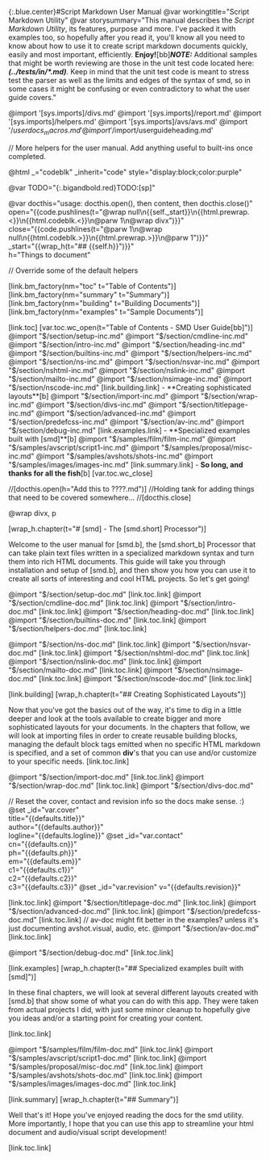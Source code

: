 {:.blue.center}#Script Markdown User Manual
@var workingtitle="Script Markdown Utility"
@var storysummary="This manual describes the *Script Markdown Utility*, its features, purpose and more. I've packed it with examples too, so hopefully after you read it, you'll know all you need to know about how to use it to create script markdown documents quickly, easily and most important, efficiently. **Enjoy!**[bb]***NOTE:*** Additional samples that might be worth reviewing are those in the unit test code located here: ***(../tests/in/&ast;.md)***. Keep in mind that the unit test code is meant to stress test the parser as well as the limits and edges of the syntax of smd, so in some cases it might be confusing or even contradictory to what the user guide covers."

@import '[sys.imports]/divs.md'
@import '[sys.imports]/report.md'
@import '[sys.imports]/helpers.md'
@import '[sys.imports]/avs/avs.md'
@import '$/userdocs_macros.md'
@import '$/import/userguideheading.md'

// More helpers for the user manual. Add anything useful to built-ins once completed.

@html _="codeblk" _inherit="code" style="display:block;color:purple"

@var TODO="{:.bigandbold.red}TODO:[sp]"

@var docthis="usage: docthis.open(), then content, then docthis.close()"\
    open="{{code.pushlines(t=\"@wrap null\n{{self._start}}\n{{html.prewrap.<}}\n{{html.codeblk.<}}\n@parw 1\n@wrap divx\")}}"\
    close="{{code.pushlines(t=\"@parw 1\n@wrap null\n{{html.codeblk.>}}\n{{html.prewrap.>}}\n@parw 1\")}}"\
     _start="{{wrap_h(t=\"## {{self.h}}\")}}"\
     h="Things to document"

// Override some of the default helpers

[link.bm_factory(nm="toc" t="Table of Contents")]
[link.bm_factory(nm="summary" t="Summary")]
[link.bm_factory(nm="building" t="Building Documents")]
[link.bm_factory(nm="examples" t="Sample Documents")]

[link.toc]
[var.toc.wc_open(t="Table of Contents - SMD User Guide[bb]")]
@import "$/section/setup-inc.md"
@import "$/section/cmdline-inc.md"
@import "$/section/intro-inc.md"
@import "$/section/heading-inc.md"
@import "$/section/builtins-inc.md"
@import "$/section/helpers-inc.md"
@import "$/section/ns-inc.md"
@import "$/section/nsvar-inc.md"
@import "$/section/nshtml-inc.md"
@import "$/section/nslink-inc.md"
@import "$/section/mailto-inc.md"
@import "$/section/nsimage-inc.md"
@import "$/section/nscode-inc.md"
[link.building.link] - **Creating sophisticated layouts**[b]
@import "$/section/import-inc.md"
@import "$/section/wrap-inc.md"
@import "$/section/divs-inc.md"
@import "$/section/titlepage-inc.md"
@import "$/section/advanced-inc.md"
@import "$/section/predefcss-inc.md"
@import "$/section/av-inc.md"
@import "$/section/debug-inc.md"
[link.examples.link] - **Specialized examples built with [smd]**[b]
@import "$/samples/film/film-inc.md"
@import "$/samples/avscript/script1-inc.md"
@import "$/samples/proposal/misc-inc.md"
@import "$/samples/avshots/shots-inc.md"
@import "$/samples/images/images-inc.md"
[link.summary.link] - **So long, and thanks for all the fish**[b]
[var.toc.wc_close]

//[docthis.open(h="Add this to ????.md")]
//Holding tank for adding things that need to be covered somewhere...
//[docthis.close]

@wrap divx, p

[wrap_h.chapter(t="# [smd] - The [smd.short] Processor")]

Welcome to the user manual for [smd.b], the [smd.short_b] Processor that can take plain text files written in a specialized markdown syntax and turn them into rich HTML documents. This guide will take you through installation and setup of [smd.b], and then show you how you can use it to create all sorts of interesting and cool HTML projects. So let's get going!

@import "$/section/setup-doc.md"
[link.toc.link]
@import "$/section/cmdline-doc.md"
[link.toc.link]
@import "$/section/intro-doc.md"
[link.toc.link]
@import "$/section/heading-doc.md"
[link.toc.link]
@import "$/section/builtins-doc.md"
[link.toc.link]
@import "$/section/helpers-doc.md"
[link.toc.link]

@import "$/section/ns-doc.md"
[link.toc.link]
@import "$/section/nsvar-doc.md"
[link.toc.link]
@import "$/section/nshtml-doc.md"
[link.toc.link]
@import "$/section/nslink-doc.md"
[link.toc.link]
@import "$/section/mailto-doc.md"
[link.toc.link]
@import "$/section/nsimage-doc.md"
[link.toc.link]
@import "$/section/nscode-doc.md"
[link.toc.link]

[link.building]
[wrap_h.chapter(t="## Creating Sophisticated Layouts")]

Now that you've got the basics out of the way, it's time to dig in a little deeper and look at the tools available to create bigger and more sophisticated layouts for your documents. In the chapters that follow, we will look at importing files in order to create reusable building blocks, managing the default block tags emitted when no specific HTML markdown is specified, and a set of common **div**'s that you can use and/or customize to your specific needs.
[link.toc.link]

@import "$/section/import-doc.md"
[link.toc.link]
@import "$/section/wrap-doc.md"
[link.toc.link]
@import "$/section/divs-doc.md"

// Reset the cover, contact and revision info so the docs make sense. :)
@set _id="var.cover"\
     title="{{defaults.title}}" \
     author="{{defaults.author}}" \
     logline="{{defaults.logline}}"
@set _id="var.contact" \
     cn="{{defaults.cn}}" \
     ph="{{defaults.ph}}" \
     em="{{defaults.em}}" \
     c1="{{defaults.c1}}" \
     c2="{{defaults.c2}}" \
     c3="{{defaults.c3}}"
@set _id="var.revision" v="{{defaults.revision}}"

[link.toc.link]
@import "$/section/titlepage-doc.md"
[link.toc.link]
@import "$/section/advanced-doc.md"
[link.toc.link]
@import "$/section/predefcss-doc.md"
[link.toc.link]
// av-doc might fit better in the examples? unless it's just documenting avshot.visual, audio, etc.
@import "$/section/av-doc.md"
[link.toc.link]

@import "$/section/debug-doc.md"
[link.toc.link]

[link.examples]
[wrap_h.chapter(t="## Specialized examples built with [smd]")]

In these final chapters, we will look at several different layouts created with [smd.b] that show some of what you can do with this app. They were taken from actual projects I did, with just some minor cleanup to hopefully give you ideas and/or a starting point for creating your content.

[link.toc.link]

@import "$/samples/film/film-doc.md"
[link.toc.link]
@import "$/samples/avscript/script1-doc.md"
[link.toc.link]
@import "$/samples/proposal/misc-doc.md"
[link.toc.link]
@import "$/samples/avshots/shots-doc.md"
[link.toc.link]
@import "$/samples/images/images-doc.md"
[link.toc.link]


[link.summary]
[wrap_h.chapter(t="## Summary")]

Well that's it! Hope you've enjoyed reading the docs for the smd utility. More importantly, I hope that you can use this app to streamline your html document and audio/visual script development!

[link.toc.link]
